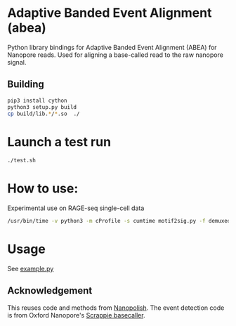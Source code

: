 # Adaptive Banded Event Alignment (abea)

Python library bindings for Adaptive Banded Event Alignment (ABEA) for Nanopore reads. Used for aligning a base-called read to the raw nanopore signal.

## Building

```sh
pip3 install cython
python3 setup.py build
cp build/lib.*/*.so  ./
```

# Launch a test run

```sh           
./test.sh
```

# How to use:

Experimental use on RAGE-seq single-cell data

```sh
/usr/bin/time -v python3 -m cProfile -s cumtime motif2sig.py -f demuxed.fastq -s sequencing_summary.txt -p fast5s/ -q ../test_squig.tsv -v 1 -t 0 > test.out.tsv
```

# Usage

See [example.py](example.py)

## Acknowledgement
This reuses code and methods from [Nanopolish](https://github.com/jts/nanopolish).
The event detection code is from Oxford Nanopore's [Scrappie basecaller](https://github.com/nanoporetech/scrappie).
